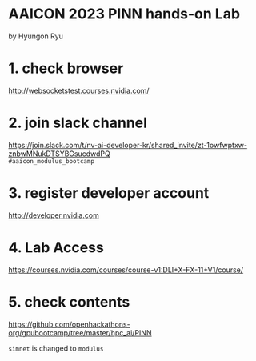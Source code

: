 # AAICON 2023 PINN hands-on Lab
by Hyungon Ryu


# 1. check browser 
http://websocketstest.courses.nvidia.com/

# 2. join slack channel 
https://join.slack.com/t/nv-ai-developer-kr/shared_invite/zt-1owfwptxw-znbwMNukDTSYBGsucdwdPQ  
`#aaicon_modulus_bootcamp `


# 3. register developer account 
http://developer.nvidia.com

# 4. Lab Access 
https://courses.nvidia.com/courses/course-v1:DLI+X-FX-11+V1/course/



# 5. check contents 
https://github.com/openhackathons-org/gpubootcamp/tree/master/hpc_ai/PINN 

`simnet` is changed to `modulus`

